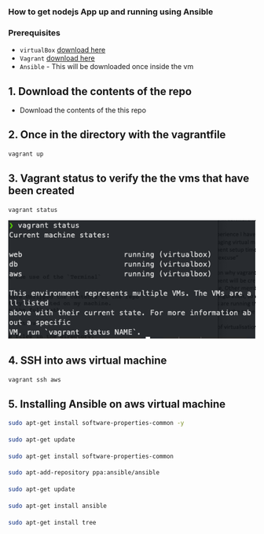 ### How to get nodejs App up and running using Ansible

### Prerequisites
- `virtualBox` [download here](https://www.virtualbox.org/wiki/Downloads)
- `Vagrant` [download here](https://www.vagrantup.com/downloads)
- `Ansible` - This will be downloaded once inside the vm

## 1. Download the contents of the repo
- Download the contents of the this repo

## 2. Once in the directory with the vagrantfile
```bash
vagrant up
```

## 3. Vagrant status to verify the the vms that have been created
```bash
vagrant status
```

![vagrantstatus](imagesmd/vagrantup.jpeg)

## 4. SSH into aws virtual machine
```bash
vagrant ssh aws
```

## 5. Installing Ansible on aws virtual machine

```bash
sudo apt-get install software-properties-common -y

sudo apt-get update

sudo apt-get install software-properties-common

sudo apt-add-repository ppa:ansible/ansible

sudo apt-get update

sudo apt-get install ansible

sudo apt-get install tree
```
